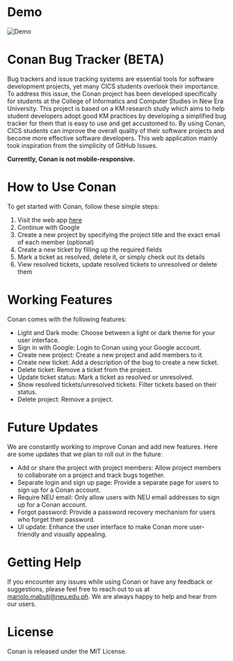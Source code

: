 # Demo
![Demo](https://user-images.githubusercontent.com/72655919/228760146-383d4d50-072a-4357-bbbc-a8bc8d94a335.gif)


# Conan Bug Tracker (BETA)

Bug trackers and issue tracking systems are essential tools for software development projects, yet many CICS students overlook their importance. To address this issue, the Conan project has been developed specifically for students at the College of Informatics and Computer Studies in New Era University. This project is based on a KM research study which aims to help student developers adopt good KM practices by developing a simplified bug tracker for them that is easy to use and get accustomed to. By using Conan, CICS students can improve the overall quality of their software projects and become more effective software developers. This web application mainly took inspiration from the simplicity of GitHub Issues. 

**Currently, Conan is not mobile-responsive.**

# How to Use Conan
To get started with Conan, follow these simple steps:

1. Visit the web app [here](https://conan-bug-tracker.web.app/)
2. Continue with Google
3. Create a new project by specifying the project title and the exact email of each member (optional)
4. Create a new ticket by filling up the required fields
5. Mark a ticket as resolved, delete it, or simply check out its details
6. View resolved tickets, update resolved tickets to unresolved or delete them

# Working Features
Conan comes with the following features:

* Light and Dark mode: Choose between a light or dark theme for your user interface.
* Sign in with Google: Login to Conan using your Google account.
* Create new project: Create a new project and add members to it.
* Create new ticket: Add a description of the bug to create a new ticket.
* Delete ticket: Remove a ticket from the project.
* Update ticket status: Mark a ticket as resolved or unresolved.
* Show resolved tickets/unresolved tickets: Filter tickets based on their status.
* Delete project: Remove a project.

# Future Updates
We are constantly working to improve Conan and add new features. Here are some updates that we plan to roll out in the future:

* Add or share the project with project members: Allow project members to collaborate on a project and track bugs together.
* Separate login and sign up page: Provide a separate page for users to sign up for a Conan account.
* Require NEU email: Only allow users with NEU email addresses to sign up for a Conan account.
* Forgot password: Provide a password recovery mechanism for users who forget their password.
* UI update: Enhance the user interface to make Conan more user-friendly and visually appealing.

# Getting Help
If you encounter any issues while using Conan or have any feedback or suggestions, please feel free to reach out to us at marjolo.mabuti@neu.edu.ph. We are always happy to help and hear from our users.

# License
Conan is released under the MIT License.
